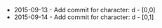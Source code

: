 - 2015-09-13 - Add commit for character: d - [0,0]
- 2015-09-14 - Add commit for character: d - [0,1]

